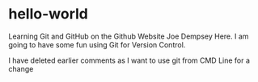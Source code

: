 # hello-world
Learning Git and GitHub on the Github Website
Joe Dempsey Here. I am going to have some fun using Git for Version Control.

I have deleted earlier comments as I want to use git from CMD Line for a change

